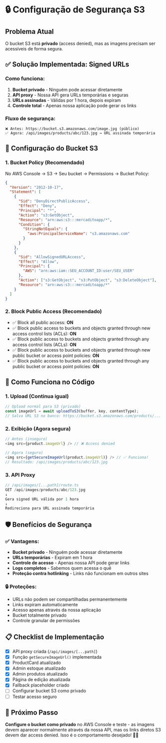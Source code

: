 # 🔒 Configuração de Segurança S3

## Problema Atual

O bucket S3 está **privado** (access denied), mas as imagens precisam ser acessíveis de forma segura.

## ✅ Solução Implementada: Signed URLs

### **Como funciona:**

1. **Bucket privado** - Ninguém pode acessar diretamente
2. **API proxy** - Nossa API gera URLs temporárias e seguras
3. **URLs assinadas** - Válidas por 1 hora, depois expiram
4. **Controle total** - Apenas nossa aplicação pode gerar os links

### **Fluxo de segurança:**

```
❌ Antes: https://bucket.s3.amazonaws.com/image.jpg (público)
✅ Agora: /api/images/products/abc/123.jpg → URL assinada temporária
```

## 🔧 Configuração do Bucket S3

### 1. **Bucket Policy (Recomendado)**

No AWS Console → S3 → Seu bucket → Permissions → Bucket Policy:

```json
{
  "Version": "2012-10-17",
  "Statement": [
    {
      "Sid": "DenyDirectPublicAccess",
      "Effect": "Deny",
      "Principal": "*",
      "Action": "s3:GetObject",
      "Resource": "arn:aws:s3:::mercaditoapp/*",
      "Condition": {
        "StringNotEquals": {
          "aws:PrincipalServiceName": "s3.amazonaws.com"
        }
      }
    },
    {
      "Sid": "AllowSignedURLAccess",
      "Effect": "Allow",
      "Principal": {
        "AWS": "arn:aws:iam::SEU_ACCOUNT_ID:user/SEU_USER"
      },
      "Action": ["s3:GetObject", "s3:PutObject", "s3:DeleteObject"],
      "Resource": "arn:aws:s3:::mercaditoapp/*"
    }
  ]
}
```

### 2. **Block Public Access (Recomendado)**

- ✅ Block all public access: **ON**
- ✅ Block public access to buckets and objects granted through new access control lists (ACLs): **ON**
- ✅ Block public access to buckets and objects granted through any access control lists (ACLs): **ON**
- ✅ Block public access to buckets and objects granted through new public bucket or access point policies: **ON**
- ✅ Block public access to buckets and objects granted through any public bucket or access point policies: **ON**

## 🚀 Como Funciona no Código

### **1. Upload (Continua igual)**

```typescript
// Upload normal para S3 (privado)
const imageUrl = await uploadToS3(buffer, key, contentType);
// Salva URL S3 no banco: https://bucket.s3.amazonaws.com/products/...
```

### **2. Exibição (Agora segura)**

```typescript
// Antes (inseguro)
<img src={product.imageUrl} /> // ❌ Access denied

// Agora (seguro)
<img src={getSecureImageUrl(product.imageUrl)} /> // ✅ Funciona!
// Resultado: /api/images/products/abc/123.jpg
```

### **3. API Proxy**

```typescript
// /api/images/[...path]/route.ts
GET /api/images/products/abc/123.jpg
↓
Gera signed URL válida por 1 hora
↓
Redireciona para URL assinada temporária
```

## 🛡️ Benefícios de Segurança

### **✅ Vantagens:**

- **Bucket privado** - Ninguém pode acessar diretamente
- **URLs temporárias** - Expiram em 1 hora
- **Controle de acesso** - Apenas nossa API pode gerar links
- **Logs completos** - Sabemos quem acessa o quê
- **Proteção contra hotlinking** - Links não funcionam em outros sites

### **🔒 Proteções:**

- URLs não podem ser compartilhadas permanentemente
- Links expiram automaticamente
- Acesso apenas através da nossa aplicação
- Bucket totalmente privado
- Controle granular de permissões

## 📋 Checklist de Implementação

- [x] API proxy criada (`/api/images/[...path]`)
- [x] Função `getSecureImageUrl()` implementada
- [x] ProductCard atualizado
- [x] Admin estoque atualizado
- [x] Admin produtos atualizado
- [x] Página de edição atualizada
- [x] Fallback placeholder criado
- [ ] Configurar bucket S3 como privado
- [ ] Testar acesso seguro

## 🎯 Próximo Passo

**Configure o bucket como privado** no AWS Console e teste - as imagens devem aparecer normalmente através da nossa API, mas os links diretos S3 devem dar access denied. Isso é o comportamento desejado! 🔐✨
